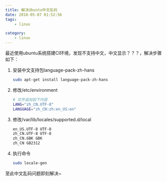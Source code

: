 ```yaml
---
title: 解决Ubuntu中文乱码
date: 2018-05-07 01:52:56
tags:
    - linux

category: 
    - linux
---
```


最近使用ubuntu系统搭建CI环境，发现不支持中文，中文显示？？？，解决步骤如下：

1. 安装中文支持包language-pack-zh-hans
    ```sh
    sudo apt-get install language-pack-zh-hans
    ```
2. 修改/etc/environment
    ```sh
    # 文件追加如下内容
    LANG="zh_CN.UTF-8"
    LANGUAGE="zh_CN:zh:en_US:en"
    ```
3. 修改/var/lib/locales/supported.d/local
    ```sh
    en_US.UTF-8 UTF-8
    zh_CN.UTF-8 UTF-8
    zh_CN.GBK GBK
    zh_CN GB2312
    ```
4. 执行命令
    ```sh
    sudo locale-gen
    ```

至此中文乱码问题即刻解决~